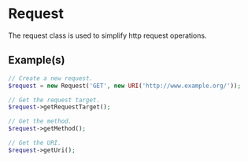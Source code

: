 # Request

The request class is used to simplify http request operations.

## Example(s)

```php
// Create a new request.
$request = new Request('GET', new URI('http://www.example.org/'));

// Get the request target.
$request->getRequestTarget();

// Get the method.
$request->getMethod();

// Get the URI.
$request->getUri();
```
